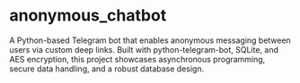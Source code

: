 # anonymous_chatbot
A Python-based Telegram bot that enables anonymous messaging between users via custom deep links. Built with python-telegram-bot, SQLite, and AES encryption, this project showcases asynchronous programming, secure data handling, and a robust database design.

